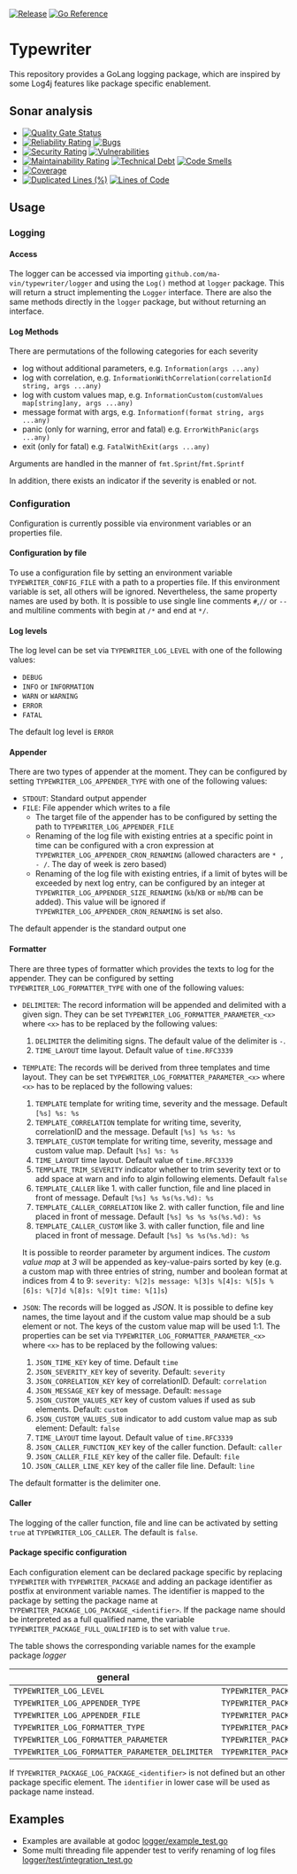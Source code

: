 [![Release](https://github.com/Ma-Vin/typewriter/actions/workflows/go-release.yaml/badge.svg?branch=release%2Fv1.1.0)](https://github.com/Ma-Vin/typewriter/actions/workflows/go-release.yaml)
[![Go Reference](https://pkg.go.dev/badge/github.com/ma-vin/typewriter.svg)](https://pkg.go.dev/github.com/ma-vin/typewriter)

# Typewriter

This repository provides a GoLang logging package, which are inspired by some Log4j features like package specific enablement.

## Sonar analysis

* [![Quality Gate Status](https://sonarcloud.io/api/project_badges/measure?project=ma-vin%3Atypewriter&metric=alert_status&branch=release%2Fv1.1.0)](https://sonarcloud.io/summary/new_code?id=ma-vin%3Atypewriter&branch=release%2Fv1.1.0)
* [![Reliability Rating](https://sonarcloud.io/api/project_badges/measure?project=ma-vin%3Atypewriter&metric=reliability_rating&branch=release%2Fv1.1.0)](https://sonarcloud.io/summary/new_code?id=ma-vin%3Atypewriter&branch=release%2Fv1.1.0)  [![Bugs](https://sonarcloud.io/api/project_badges/measure?project=ma-vin%3Atypewriter&metric=bugs&branch=release%2Fv1.1.0)](https://sonarcloud.io/summary/new_code?id=ma-vin%3Atypewriter&branch=release%2Fv1.1.0)
* [![Security Rating](https://sonarcloud.io/api/project_badges/measure?project=ma-vin%3Atypewriter&metric=security_rating&branch=release%2Fv1.1.0)](https://sonarcloud.io/summary/new_code?id=ma-vin%3Atypewriter&branch=release%2Fv1.1.0)  [![Vulnerabilities](https://sonarcloud.io/api/project_badges/measure?project=ma-vin%3Atypewriter&metric=vulnerabilities&branch=release%2Fv1.1.0)](https://sonarcloud.io/summary/new_code?id=ma-vin%3Atypewriter&branch=release%2Fv1.1.0)
* [![Maintainability Rating](https://sonarcloud.io/api/project_badges/measure?project=ma-vin%3Atypewriter&metric=sqale_rating&branch=release%2Fv1.1.0)](https://sonarcloud.io/summary/new_code?id=ma-vin%3Atypewriter&branch=release%2Fv1.1.0)  [![Technical Debt](https://sonarcloud.io/api/project_badges/measure?project=ma-vin%3Atypewriter&metric=sqale_index&branch=release%2Fv1.1.0)](https://sonarcloud.io/summary/new_code?id=ma-vin%3Atypewriter&branch=release%2Fv1.1.0)  [![Code Smells](https://sonarcloud.io/api/project_badges/measure?project=ma-vin%3Atypewriter&metric=code_smells&branch=release%2Fv1.1.0)](https://sonarcloud.io/summary/new_code?id=ma-vin%3Atypewriter&branch=release%2Fv1.1.0)
* [![Coverage](https://sonarcloud.io/api/project_badges/measure?project=ma-vin%3Atypewriter&metric=coverage&branch=release%2Fv1.1.0)](https://sonarcloud.io/summary/new_code?id=ma-vin%3Atypewriter&branch=release%2Fv1.1.0)
* [![Duplicated Lines (%)](https://sonarcloud.io/api/project_badges/measure?project=ma-vin%3Atypewriter&metric=duplicated_lines_density&branch=release%2Fv1.1.0)](https://sonarcloud.io/summary/new_code?id=ma-vin%3Atypewriter&branch=release%2Fv1.1.0)  [![Lines of Code](https://sonarcloud.io/api/project_badges/measure?project=ma-vin%3Atypewriter&metric=ncloc&branch=release%2Fv1.1.0)](https://sonarcloud.io/summary/new_code?id=ma-vin%3Atypewriter&branch=release%2Fv1.1.0)

## Usage

### Logging

#### Access

The logger can be accessed via importing `github.com/ma-vin/typewriter/logger` and using the `Log()` method at `logger` package. This will return a struct implementing the `Logger` interface.
There are also the same methods directly in the `logger` package, but without returning an interface.

#### Log Methods

There are permutations of the following categories for each severity

* log without additional parameters, e.g. `Information(args ...any)`
* log with correlation, e.g. `InformationWithCorrelation(correlationId string, args ...any)`
* log with custom values map, e.g. `InformationCustom(customValues map[string]any, args ...any)`
* message format with args, e.g. `Informationf(format string, args ...any)`
* panic (only for warning, error and fatal) e.g. `ErrorWithPanic(args ...any)`
* exit (only for fatal) e.g. `FatalWithExit(args ...any)`

Arguments are handled in the manner of `fmt.Sprint`/`fmt.Sprintf`

In addition, there exists an indicator if the severity is enabled or not.

### Configuration

Configuration is currently possible via environment variables or an properties file.

#### Configuration by file

To use a configuration file by setting an environment variable `TYPEWRITER_CONFIG_FILE` with a path to a properties file.
If this environment variable is set, all others will be ignored. Nevertheless, the same property names are used by both.
It is possible to use single line comments `#`,`//` or `--` and multiline comments with begin at `/*` and end at `*/`.

#### Log levels

The log level can be set via `TYPEWRITER_LOG_LEVEL` with one of the following values:

* `DEBUG`
* `INFO` or `INFORMATION`
* `WARN` or `WARNING`
* `ERROR`
* `FATAL`

The default log level is `ERROR`

#### Appender

There are two types of appender at the moment. They can be configured by setting `TYPEWRITER_LOG_APPENDER_TYPE` with one of the following values:

* `STDOUT`: Standard output appender
* `FILE`: File appender which writes to a file
  * The target file of the appender has to be configured by setting the path to `TYPEWRITER_LOG_APPENDER_FILE`
  * Renaming of the log file with existing entries at a specific point in time can be configured with a cron expression at `TYPEWRITER_LOG_APPENDER_CRON_RENAMING` (allowed characters are `* , - /`. The day of week is zero based)
  * Renaming of the log file with existing entries, if a limit of bytes will be exceeded by next log entry, can be configured by an integer at `TYPEWRITER_LOG_APPENDER_SIZE_RENAMING` (`kb`/`KB` or `mb`/`MB` can be added). This value will be ignored if `TYPEWRITER_LOG_APPENDER_CRON_RENAMING` is set also.

The default appender is the standard output one

#### Formatter

There are three types of formatter which provides the texts to log for the appender. They can be configured by setting `TYPEWRITER_LOG_FORMATTER_TYPE` with one of the following values:

* `DELIMITER`: The record information will be appended and delimited with a given sign. They can be set `TYPEWRITER_LOG_FORMATTER_PARAMETER_<x>` where `<x>` has to be replaced by the following values:
  1. `DELIMITER` the delimiting signs. The default value of the delimiter is ` - `.
  2. `TIME_LAYOUT` time layout. Default value of `time.RFC3339`
* `TEMPLATE`: The records will be derived from three templates and time layout. They can be set `TYPEWRITER_LOG_FORMATTER_PARAMETER_<x>` where `<x>` has to be replaced by the following values:
  1. `TEMPLATE` template for writing time, severity and the message. Default `[%s] %s: %s`
  2. `TEMPLATE_CORRELATION` template for writing time, severity, correlationID and the message. Default `[%s] %s %s: %s`
  3. `TEMPLATE_CUSTOM` template for writing time, severity, message and custom value map. Default `[%s] %s: %s`
  4. `TIME_LAYOUT` time layout. Default value of `time.RFC3339`
  5. `TEMPLATE_TRIM_SEVERITY` indicator whether to trim severity text or to add space at warn and info to algin following elements. Default `false`
  6. `TEMPLATE_CALLER` like 1. with caller function, file and line placed in front of message. Default `[%s] %s %s(%s.%d): %s`
  7. `TEMPLATE_CALLER_CORRELATION` like 2. with caller function, file and line placed in front of message. Default `[%s] %s %s %s(%s.%d): %s`
  8. `TEMPLATE_CALLER_CUSTOM` like 3. with caller function, file and line placed in front of message. Default `[%s] %s %s(%s.%d): %s`

  It is possible to reorder parameter by argument indices. The *custom value map* at *3* will be appended as key-value-pairs sorted by key (e.g. a custom map with three entries of string, number and boolean format at indices from 4 to 9: `severity: %[2]s message: %[3]s %[4]s: %[5]s %[6]s: %[7]d %[8]s: %[9]t time: %[1]s`)
* `JSON`: The records will be logged as *JSON*. It is possible to define key names, the time layout and if the custom value map should be a sub element or not. The keys of the custom value map will be used 1:1. The properties can be set via `TYPEWRITER_LOG_FORMATTER_PARAMETER_<x>` where `<x>` has to be replaced by the following values:
  1. `JSON_TIME_KEY` key of time. Default `time`
  2. `JSON_SEVERITY_KEY` key of severity. Default: `severity`
  3. `JSON_CORRELATION_KEY` key of correlationID. Default: `correlation`
  4. `JSON_MESSAGE_KEY` key of message. Default:  `message`
  5. `JSON_CUSTOM_VALUES_KEY` key of custom values if used as sub elements. Default: `custom`
  6. `JSON_CUSTOM_VALUES_SUB` indicator to add custom value map as sub element: Default: `false`
  7. `TIME_LAYOUT` time layout. Default value of `time.RFC3339`
  8. `JSON_CALLER_FUNCTION_KEY` key of the caller function. Default: `caller`
  9. `JSON_CALLER_FILE_KEY` key of the caller file. Default: `file`
  10. `JSON_CALLER_LINE_KEY` key of the caller file line. Default: `line`

The default formatter is the delimiter one.

#### Caller

The logging of the caller function, file and line can be activated by setting `true` at `TYPEWRITER_LOG_CALLER`. The default is `false`.

#### Package specific configuration

Each configuration element can be declared package specific by replacing `TYPEWRITER` with `TYPEWRITER_PACKAGE` and adding an package identifier as postfix at environment variable names. The identifier is mapped to the package by setting the package name at `TYPEWRITER_PACKAGE_LOG_PACKAGE_<identifier>`. If the package name should be interpreted as a full qualified name, the variable `TYPEWRITER_PACKAGE_FULL_QUALIFIED` is to set with value `true`.

The table shows the corresponding variable names for the example package *logger*

| general                                        | package specific                                              |
|------------------------------------------------|---------------------------------------------------------------|
| `TYPEWRITER_LOG_LEVEL`                         | `TYPEWRITER_PACKAGE_LOG_LEVEL_LOGGER`                         |
| `TYPEWRITER_LOG_APPENDER_TYPE`                 | `TYPEWRITER_PACKAGE_LOG_APPENDER_TYPE_LOGGER`                 |
| `TYPEWRITER_LOG_APPENDER_FILE`                 | `TYPEWRITER_PACKAGE_LOG_APPENDER_FILE_LOGGER`                 |
| `TYPEWRITER_LOG_FORMATTER_TYPE`                | `TYPEWRITER_PACKAGE_LOG_FORMATTER_TYPE_LOGGER`                |
| `TYPEWRITER_LOG_FORMATTER_PARAMETER`           | `TYPEWRITER_PACKAGE_LOG_FORMATTER_PARAMETER_LOGGER`           |
| `TYPEWRITER_LOG_FORMATTER_PARAMETER_DELIMITER` | `TYPEWRITER_PACKAGE_LOG_FORMATTER_PARAMETER_LOGGER_DELIMITER` |

If `TYPEWRITER_PACKAGE_LOG_PACKAGE_<identifier>` is not defined but an other package specific element. The `identifier` in lower case will be used as package name instead.

## Examples

* Examples are available at godoc [logger/example_test.go](logger/example_test.go)
* Some multi threading file appender test to verify renaming of log files [logger/test/integration_test.go](logger/test/integration_test.go)